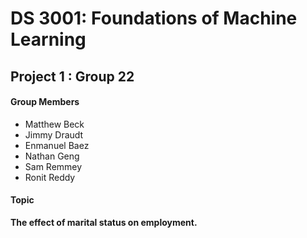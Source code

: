 # DS 3001: Foundations of Machine Learning
## Project 1 : Group 22

#### Group Members
- Matthew Beck
- Jimmy Draudt
- Enmanuel Baez
- Nathan Geng
- Sam Remmey
- Ronit Reddy


#### Topic
**The effect of marital status on employment.**


